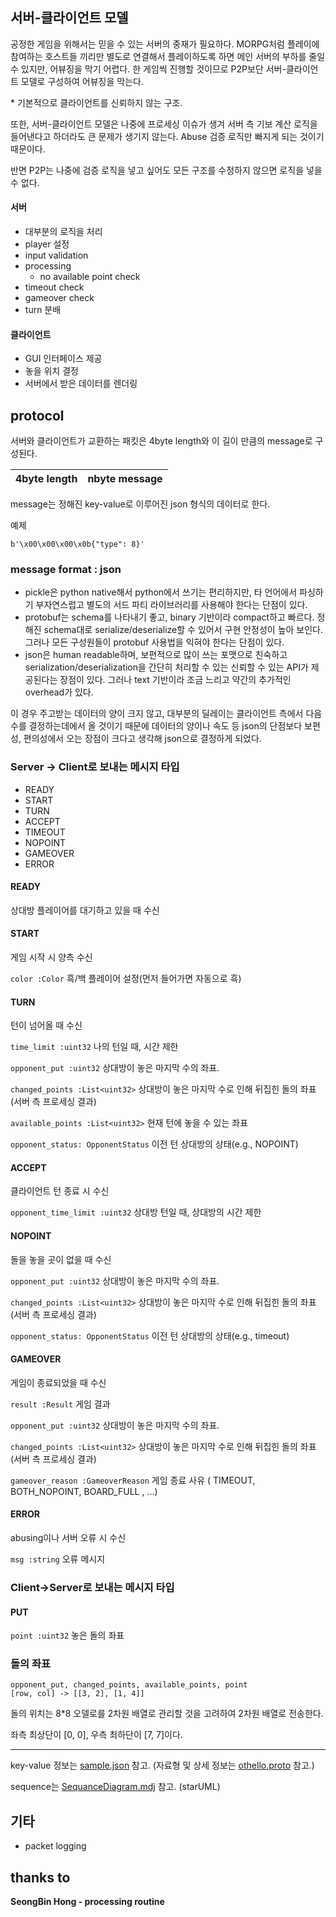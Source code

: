 

## 서버-클라이언트 모델

공정한 게임을 위해서는 믿을 수 있는 서버의 중재가 필요하다. MORPG처럼 플레이에 참여하는 호스트들 끼리만 별도로 연결해서 플레이하도록 하면 메인 서버의 부하를 줄일 수 있지만, 어뷰징을 막기 어렵다. 한 게임씩 진행할 것이므로 P2P보단 서버-클라이언트 모델로 구성하여 어뷰징을 막는다.

\* 기본적으로 클라이언트를 신뢰하지 않는 구조.



또한, 서버-클라이언트 모델은 나중에 프로세싱 이슈가 생겨 서버 측 기보 계산 로직을 들어낸다고 하더라도 큰 문제가 생기지 않는다. Abuse 검증 로직만 빠지게 되는 것이기 때문이다.

반면 P2P는 나중에 검증 로직을 넣고 싶어도 모든 구조를 수정하지 않으면 로직을 넣을 수 없다.



#### 서버

- 대부분의 로직을  처리
- player 설정
- input validation
- processing
     - no available point check
- timeout check
- gameover check
- turn 분배



#### 클라이언트

- GUI 인터페이스 제공
- 놓을 위치 결정
- 서버에서 받은 데이터를 렌더링



## protocol

서버와 클라이언트가 교환하는 패킷은 4byte length와 이 길이 만큼의 message로 구성된다. 

| 4byte length | nbyte message |
| ------ | ------- |

message는 정해진 key-value로 이루어진 json 형식의 데이터로 한다.

예제
```
b'\x00\x00\x00\x0b{"type": 8}'
```

### message format : json

- pickle은 python native해서 python에서 쓰기는 편리하지만, 타 언어에서 파싱하기 부자연스럽고 별도의 서드 파티 라이브러리를 사용해야 한다는 단점이 있다.
- protobuf는 schema를 나타내기 좋고, binary 기반이라 compact하고 빠르다. 정해진 schema대로 serialize/deserialize할 수 있어서 구현 안정성이 높아 보인다. 그러나 모든 구성원들이 protobuf 사용법을 익혀야 한다는 단점이 있다.
- json은 human readable하며, 보편적으로 많이 쓰는 포맷으로 친숙하고 serialization/deserialization을 간단히 처리할 수 있는 신뢰할 수 있는 API가 제공된다는 장점이 있다. 그러나 text 기반이라 조금 느리고 약간의 추가적인 overhead가 있다.

이 경우 주고받는 데이터의 양이 크지 않고, 대부분의 딜레이는 클라이언트 측에서 다음 수를 결정하는데에서 올 것이기 때문에 데이터의 양이나 속도 등 json의 단점보다 보편성, 편의성에서 오는 장점이 크다고 생각해 json으로 결정하게 되었다.



### Server -> Client로 보내는 메시지 타입

- READY
- START
- TURN
- ACCEPT
- TIMEOUT
- NOPOINT
- GAMEOVER
- ERROR



#### READY

상대방 플레이어를 대기하고 있을 때 수신



#### START

게임 시작 시 양측 수신

`color :Color` 흑/백 플레이어 설정(먼저 들어가면 자동으로 흑)



#### TURN

턴이 넘어올 때 수신

`time_limit :uint32`  나의 턴일 때, 시간 제한

`opponent_put :uint32`  상대방이 놓은 마지막 수의 좌표.

`changed_points :List<uint32>` 상대방이 놓은 마지막 수로 인해 뒤집힌 돌의 좌표(서버 측 프로세싱 결과)

`available_points :List<uint32>` 현재 턴에 놓을 수 있는 좌표

`opponent_status: OpponentStatus` 이전 턴 상대방의 상태(e.g., NOPOINT)



#### ACCEPT

클라이언트 턴 종료 시 수신

`opponent_time_limit :uint32` 상대방 턴일 때, 상대방의 시간 제한



#### NOPOINT

돌을 놓을 곳이 없을 때 수신

`opponent_put :uint32`  상대방이 놓은 마지막 수의 좌표.

`changed_points :List<uint32>` 상대방이 놓은 마지막 수로 인해 뒤집힌 돌의 좌표(서버 측 프로세싱 결과)

`opponent_status: OpponentStatus` 이전 턴 상대방의 상태(e.g., timeout)



#### GAMEOVER

게임이 종료되었을 때 수신

`result :Result` 게임 결과

`opponent_put :uint32`  상대방이 놓은 마지막 수의 좌표.

`changed_points :List<uint32>` 상대방이 놓은 마지막 수로 인해 뒤집힌 돌의 좌표(서버 측 프로세싱 결과)

`gameover_reason :GameoverReason` 게임 종료 사유 ( TIMEOUT, BOTH_NOPOINT, BOARD_FULL , ...)


#### ERROR

abusing이나 서버 오류 시 수신

`msg :string` 오류 메시지



### Client->Server로 보내는 메시지 타입

#### PUT

`point :uint32` 놓은 돌의 좌표



### 돌의 좌표

```
opponent_put, changed_points, available_points, point
[row, col] -> [[3, 2], [1, 4]]
```

돌의 위치는 8*8 오델로를 2차원 배열로 관리할 것을 고려하여 2차원 배열로 전송한다.

좌측 최상단이 [0, 0], 우측 최하단이 [7, 7]이다. 



-------------------
key-value 정보는 [sample.json](https://github.com/umbum/othello-with-RL/blob/master/sample.json) 참고. (자료형 및 상세 정보는 [othello.proto](https://github.com/umbum/othello-with-RL/blob/master/othello.proto) 참고.)

sequence는 [SequanceDiagram.mdj](https://github.com/umbum/othello-with-RL/blob/master/SequenceDiagram.mdj)  참고. (starUML)





## 기타

- packet logging

## thanks to
**SeongBin Hong - processing routine**
